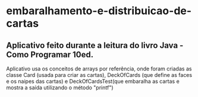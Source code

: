 # embaralhamento-e-distribuicao-de-cartas
## Aplicativo feito durante a leitura do livro Java - Como Programar 10ed.

Aplicativo usa os conceitos de arrays por referência, onde foram criadas as classe Card (usada para criar as cartas), DeckOfCards (que define as faces e os naipes das cartas) e DeckOfCardsTest(que embaralha as cartas e mostra a saída utilizando o método "printf")
